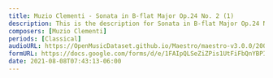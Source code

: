```yaml
---
title: Muzio Clementi - Sonata in B-flat Major Op.24 No. 2 (1)
description: This is the description for Sonata in B-flat Major Op.24 No. 2 by Muzio Clementi
composers: [Muzio Clementi]
periods: [Classical]
audioURL: https://OpenMusicDataset.github.io/Maestro/maestro-v3.0.0/2009/MIDI-Unprocessed_15_R1_2009_01-02_ORIG_MID--AUDIO_15_R1_2009_15_R1_2009_01_WAV.midi
formURL: https://docs.google.com/forms/d/e/1FAIpQLSeZiZPis1UtFiFbQnYBPIbX_lkuUMNn2lmzou9qBh0lTKJV5Q/viewform
date: 2021-08-08T07:43:13-06:00
---
```

